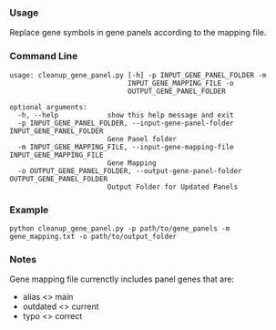 ### Usage
Replace gene symbols in gene panels according to the mapping file. 

### Command Line
```
usage: cleanup_gene_panel.py [-h] -p INPUT_GENE_PANEL_FOLDER -m
                             INPUT_GENE_MAPPING_FILE -o
                             OUTPUT_GENE_PANEL_FOLDER

optional arguments:
  -h, --help            show this help message and exit
  -p INPUT_GENE_PANEL_FOLDER, --input-gene-panel-folder INPUT_GENE_PANEL_FOLDER
                        Gene Panel folder
  -m INPUT_GENE_MAPPING_FILE, --input-gene-mapping-file INPUT_GENE_MAPPING_FILE
                        Gene Mapping
  -o OUTPUT_GENE_PANEL_FOLDER, --output-gene-panel-folder OUTPUT_GENE_PANEL_FOLDER
                        Output Folder for Updated Panels
```
### Example

```
python cleanup_gene_panel.py -p path/to/gene_panels -m gene_mapping.txt -o path/to/output_folder
```

### Notes
Gene mapping file currenctly includes panel genes that are:
- alias <> main
- outdated <> current
- typo <> correct
